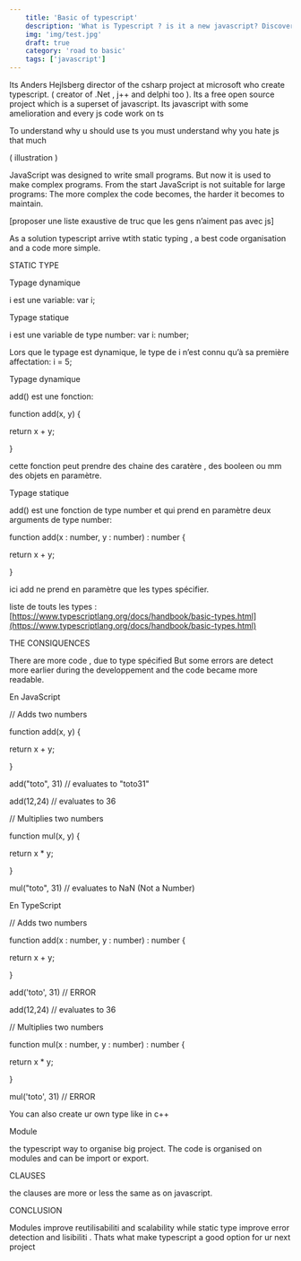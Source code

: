 ```yaml
---
    title: 'Basic of typescript'
    description: 'What is Typescript ? is it a new javascript? Discover the basics of the typescript  and his advantage  against  javascript'
    img: 'img/test.jpg'
    draft: true
    category: 'road to basic'
    tags: ['javascript']
---
```




Its Anders Hejlsberg director of the csharp project at microsoft who create typescript. ( creator of .Net , j++ and delphi too ). Its a free open source project which is a superset of javascript. Its javascript with some amelioration and every js code work on ts

To understand why u should use ts you must understand why you hate js that much

( illustration )

JavaScript was designed to write small programs. But now it is used to make complex programs. From the start JavaScript is not suitable for large programs: The more complex the code becomes, the harder it becomes to maintain.

[proposer une liste exaustive de truc que les gens n’aiment pas avec js]

As a solution typescript arrive wtith static typing , a best code organisation and a code more simple.

STATIC TYPE

Typage dynamique

i est une variable: var i;

Typage statique

i est une variable de type number: var i: number;

Lors que le typage est dynamique, le type de i n’est connu qu’à sa première affectation: i = 5;

Typage dynamique

add() est une fonction:

function add(x, y) {

return x + y;

}

cette fonction peut prendre des chaine des caratère , des booleen ou mm des objets en paramètre.

Typage statique

add() est une fonction de type number et qui prend en paramètre deux arguments de type number:

function add(x : number, y : number) : number {

return x + y;

}

ici add ne prend en paramètre que les types spécifier.

liste de touts les types : [https://www.typescriptlang.org/docs/handbook/basic-types.html](https://www.typescriptlang.org/docs/handbook/basic-types.html)

THE CONSIQUENCES

There are more code , due to type spécified But some errors are detect more earlier during the developpement and the code became more readable.

En JavaScript

// Adds two numbers

function add(x, y) {

return x + y;

}

add("toto", 31) // evaluates to "toto31"

add(12,24) // evaluates to 36

// Multiplies two numbers

function mul(x, y) {

return x * y;

}

mul("toto", 31) // evaluates to NaN (Not a Number)

En TypeScript

// Adds two numbers

function add(x : number, y : number) : number {

return x + y;

}

add('toto', 31) // ERROR

add(12,24) // evaluates to 36

// Multiplies two numbers

function mul(x : number, y : number) : number {

return x * y;

}

mul('toto', 31) // ERROR

You can also create ur own type like in c++

Module

the typescript way to organise big project. The code is organised on modules and can be import or export.

CLAUSES

the clauses are more or less the same as on javascript.

CONCLUSION

Modules improve reutilisabiliti and scalability while static type improve error detection and lisibiliti . Thats what make typescript a good option for ur next project